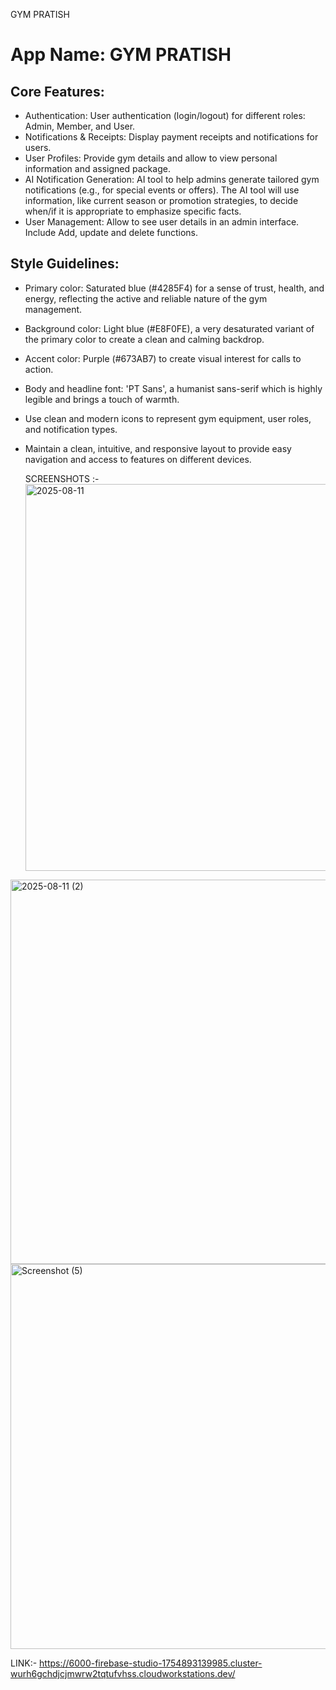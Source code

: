 GYM PRATISH
# **App Name**: GYM PRATISH

## Core Features:

- Authentication: User authentication (login/logout) for different roles: Admin, Member, and User.
- Notifications & Receipts: Display payment receipts and notifications for users.
- User Profiles: Provide gym details and allow to view personal information and assigned package.
- AI Notification Generation: AI tool to help admins generate tailored gym notifications (e.g., for special events or offers). The AI tool will use information, like current season or promotion strategies, to decide when/if it is appropriate to emphasize specific facts.
- User Management: Allow to see user details in an admin interface. Include Add, update and delete functions.

## Style Guidelines:

- Primary color: Saturated blue (#4285F4) for a sense of trust, health, and energy, reflecting the active and reliable nature of the gym management.
- Background color: Light blue (#E8F0FE), a very desaturated variant of the primary color to create a clean and calming backdrop.
- Accent color: Purple (#673AB7) to create visual interest for calls to action.
- Body and headline font: 'PT Sans', a humanist sans-serif which is highly legible and brings a touch of warmth.
- Use clean and modern icons to represent gym equipment, user roles, and notification types.
- Maintain a clean, intuitive, and responsive layout to provide easy navigation and access to features on different devices.

  SCREENSHOTS :-
  <img width="816" height="619" alt="2025-08-11" src="https://github.com/user-attachments/assets/9c6d2b01-3600-4e3e-9eed-bdb0c35f9924" />
<img width="1120" height="615" alt="2025-08-11 (2)" src="https://github.com/user-attachments/assets/b4424301-f221-49a2-9336-4c0df5ceb2f9" />
<img width="1366" height="616" alt="Screenshot (5)" src="https://github.com/user-attachments/assets/0919fb1d-b0fd-46e2-99ae-a97dadc4d80c" />

LINK:- 
https://6000-firebase-studio-1754893139985.cluster-wurh6gchdjcjmwrw2tqtufvhss.cloudworkstations.dev/
